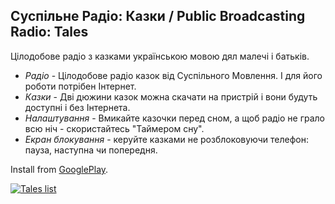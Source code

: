 ## Суспільне Радіо: Казки / Public Broadcasting Radio: Tales
Цілодобове радіо з казками українською мовою дял малечі і батьків.

* *Радіо* - Цілодобове радіо казок від Суспільного Мовлення. І для його роботи потрібен Інтернет.
* *Казки* - Дві дюжини казок можна скачати на пристрій і вони будуть доступні і без Інтернета.
* *Налаштування* - Вмикайте казочки перед сном, а щоб радіо не грало всю ніч - скористайтесь "Таймером сну".
* *Екран блокування* - керуйте казками не розблоковуючи телефон: пауза, наступна чи попередня.

Install from [GooglePlay](https://play.google.com/store/apps/details?id=media.suspilne.kazky).

[![Tales list](https://lh3.googleusercontent.com/3z4L_iIyJrU2ZvpsBgVZKm8VCgSJfS1kZDmg2zMDp6XpELObSTD4-rpJmfXE2tqHv18=s180-rw)](https://play.google.com/store/apps/details?id=media.suspilne.kazky)
